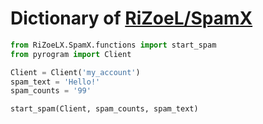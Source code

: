 # Dictionary of [RiZoeL/SpamX](GitHub.com/RiZoeLX/SpamX)

``` python
from RiZoeLX.SpamX.functions import start_spam
from pyrogram import Client 

Client = Client('my_account')
spam_text = 'Hello!'
spam_counts = '99'

start_spam(Client, spam_counts, spam_text)
```

